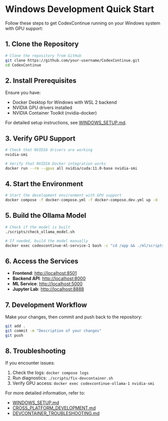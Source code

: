 # Windows Development Quick Start

Follow these steps to get CodexContinue running on your Windows system with GPU support:

## 1. Clone the Repository

```bash
# Clone the repository from GitHub
git clone https://github.com/your-username/CodexContinue.git
cd CodexContinue
```

## 2. Install Prerequisites

Ensure you have:

- Docker Desktop for Windows with WSL 2 backend
- NVIDIA GPU drivers installed
- NVIDIA Container Toolkit (nvidia-docker)

For detailed setup instructions, see [WINDOWS_SETUP.md](docs/WINDOWS_SETUP.md).

## 3. Verify GPU Support

```bash
# Check that NVIDIA drivers are working
nvidia-smi

# Verify that NVIDIA Docker integration works
docker run --rm --gpus all nvidia/cuda:11.0-base nvidia-smi
```

## 4. Start the Environment

```bash
# Start the development environment with GPU support
docker compose -f docker-compose.yml -f docker-compose.dev.yml up -d
```

## 5. Build the Ollama Model

```bash
# Check if the model is built
./scripts/check_ollama_model.sh

# If needed, build the model manually
docker exec codexcontinue-ml-service-1 bash -c "cd /app && ./ml/scripts/build_codexcontinue_model.sh"
```

## 6. Access the Services

- **Frontend**: <http://localhost:8501>
- **Backend API**: <http://localhost:8000>
- **ML Service**: <http://localhost:5000>
- **Jupyter Lab**: <http://localhost:8888>

## 7. Development Workflow

Make your changes, then commit and push back to the repository:

```bash
git add .
git commit -m "Description of your changes"
git push
```

## 8. Troubleshooting

If you encounter issues:

1. Check the logs: `docker compose logs`
2. Run diagnostics: `./scripts/fix-devcontainer.sh`
3. Verify GPU access: `docker exec codexcontinue-ollama-1 nvidia-smi`

For more detailed information, refer to:

- [WINDOWS_SETUP.md](docs/WINDOWS_SETUP.md)
- [CROSS_PLATFORM_DEVELOPMENT.md](docs/CROSS_PLATFORM_DEVELOPMENT.md)
- [DEVCONTAINER_TROUBLESHOOTING.md](docs/DEVCONTAINER_TROUBLESHOOTING.md)
